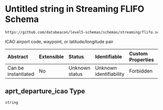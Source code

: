 # Untitled string in Streaming FLIFO Schema

```txt
https://github.com/databeacon/level5-schemas/schemas/streaming/flifo.schema.json#/properties/aprt_departure_icao
```

ICAO airport code, waypoint, or latitude/longitude pair

| Abstract            | Extensible | Status         | Identifiable            | Custom Properties | Additional Properties | Access Restrictions | Defined In                                                                          |
| :------------------ | :--------- | :------------- | :---------------------- | :---------------- | :-------------------- | :------------------ | :---------------------------------------------------------------------------------- |
| Can be instantiated | No         | Unknown status | Unknown identifiability | Forbidden         | Allowed               | none                | [flifo.schema.json\*](../../out/streaming/flifo.schema.json "open original schema") |

## aprt\_departure\_icao Type

`string`
